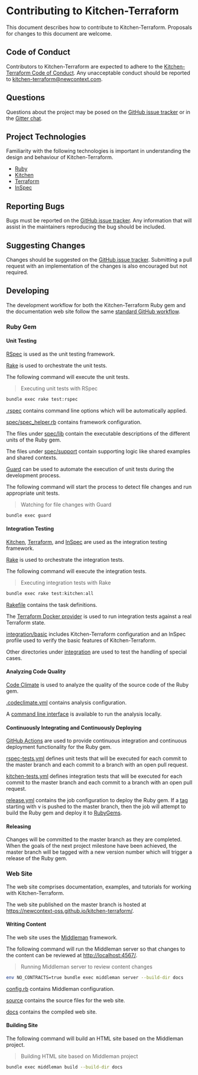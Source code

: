 # Contributing to Kitchen-Terraform

This document describes how to contribute to Kitchen-Terraform.
Proposals for changes to this document are welcome.

## Code of Conduct

Contributors to Kitchen-Terraform are expected to adhere to the
[Kitchen-Terraform Code of Conduct](CODE_OF_CONDUCT.md). Any
unacceptable conduct should be reported to
kitchen-terraform@newcontext.com.

## Questions

Questions about the project may be posed on the
[GitHub issue tracker][github-issue-tracker] or in the
[Gitter chat][gitter-chat].

## Project Technologies

Familiarity with the following technologies is important in
understanding the design and behaviour of Kitchen-Terraform.

- [Ruby][ruby]
- [Kitchen][kitchen]
- [Terraform][terraform]
- [InSpec][inspec]

## Reporting Bugs

Bugs must be reported on the
[GitHub issue tracker][github-issue-tracker]. Any information that will
assist in the maintainers reproducing the bug should be included.

## Suggesting Changes

Changes should be suggested on the
[GitHub issue tracker][github-issue-tracker]. Submitting a pull request
with an implementation of the changes is also encouraged but not
required.

## Developing

The development workflow for both the Kitchen-Terraform Ruby gem and the
documentation web site follow the same
[standard GitHub workflow][fork-a-repo].

### Ruby Gem

#### Unit Testing

[RSpec][rspec] is used as the unit testing framework.

[Rake][rake] is used to orchestrate the unit tests.

The following command will execute the unit tests.

> Executing unit tests with RSpec

```sh
bundle exec rake test:rspec
```

[.rspec](.rspec) contains command line options which will be
automatically applied.

[spec/spec_helper.rb](spec/spec_helper.rb) contains framework
configuration.

The files under [spec/lib](spec/lib) contain the executable descriptions
of the different units of the Ruby gem.

The files under [spec/support](spec/support) contain supporting logic
like shared examples and shared contexts.

[Guard][guard] can be used to automate the execution of unit tests
during the development process.

The following command will start the process to detect file changes and
run appropriate unit tests.

> Watching for file changes with Guard

```sh
bundle exec guard
```

#### Integration Testing

[Kitchen][kitchen], [Terraform][terraform], and [InSpec][inspec] are
used as the integration testing framework.

[Rake][rake] is used to orchestrate the integration tests.

The following command will execute the integration tests.

> Executing integration tests with Rake

```sh
bundle exec rake test:kitchen:all
```

[Rakefile](Rakefile) contains the task definitions.

The [Terraform Docker provider][terraform-docker-provider] is used to
run integration tests against a real Terraform state.

[integration/basic](integration/basic) includes Kitchen-Terraform
configuration and an InSpec profile used to verify the basic features of
Kitchen-Terraform.

Other directories under [integration](integration) are used to test the
handling of special cases.

#### Analyzing Code Quality

[Code Climate][code-climate] is used to analyze the quality of the
source code of the Ruby gem.

[.codeclimate.yml](.codeclimate.yml) contains analysis configuration.

A [command line interface][code-climate-cli] is available to run the
analysis locally.

#### Continuously Integrating and Continuously Deploying

[GitHub Actions][github-actions] are used to provide continuous integration and
continuous deployment functionality for the Ruby gem.

[rspec-tests.yml](.github/workflows/rspec-tests.yml) defines unit tests
that will be executed for each commit to the master branch and each
commit to a branch with an open pull request.

[kitchen-tests.yml](.github/workflows/kitchen-tests.yml) defines
integration tests that will be executed for each commit to the master
branch and each commit to a branch with an open pull request.

[release.yml](.github/workflows/release.yml) contains the job
configuration to deploy the Ruby gem. If a [tag][git-tag] starting with
v is pushed to the master branch, then the job will attempt to build
the Ruby gem and deploy it to [RubyGems][ruby-gems].

#### Releasing

Changes will be committed to the master branch as they are completed.
When the goals of the next project milestone have been achieved, the
master branch will be tagged with a new version number which will
trigger a release of the Ruby gem.

### Web Site

The web site comprises documentation, examples, and tutorials for
working with Kitchen-Terraform.

The web site published on the master branch is hosted at
<https://newcontext-oss.github.io/kitchen-terraform/>.

#### Writing Content

The web site uses the [Middleman][middleman] framework.

The following command will run the Middleman server so that changes to
the content can be reviewed at <http://localhost:4567/>.

> Running Middleman server to review content changes

```sh
env NO_CONTRACTS=true bundle exec middleman server --build-dir docs
```

[config.rb](config.rb) contains Middleman configuration.

[source](source) contains the source files for the web site.

[docs](docs) contains the compiled web site.

#### Building Site

The following command will build an HTML site based on the Middleman
project.

> Building HTML site based on Middleman project

```sh
bundle exec middleman build --build-dir docs
```

<!-- Markdown links and image definitions -->
[code-climate-cli]: https://github.com/codeclimate/codeclimate
[code-climate]: https://codeclimate.com/github/newcontext-oss/kitchen-terraform/
[fork-a-repo]: https://help.github.com/articles/fork-a-repo/
[git-tag]: https://git-scm.com/book/en/v2/Git-Basics-Tagging
[github-issue-tracker]: https://github.com/newcontext-oss/kitchen-terraform/issues
[gitter-chat]: https://gitter.im/kitchen-terraform/Lobby
[guard]: http://guardgem.org/
[inspec]: https://github.com/inspec/inspec
[middleman]: https://middlemanapp.com/
[rake]: https://ruby.github.io/rake/
[rspec]: http://rspec.info/
[ruby-gems]: https://rubygems.org/gems/kitchen-terraform
[ruby]: https://www.ruby-lang.org/en/
[terraform-docker-provider]: https://www.terraform.io/docs/providers/docker/index.html
[terraform]: https://www.terraform.io/
[kitchen]: https://github.com/test-kitchen/test-kitchen/
[github-actions]: https://help.github.com/en/actions
